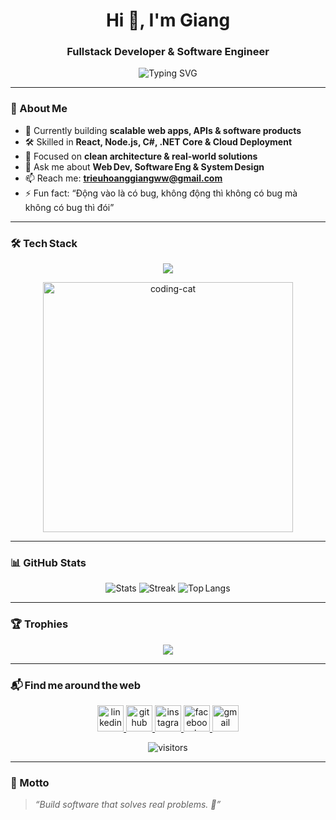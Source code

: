 <h1 align="center">Hi 👋, I'm Giang</h1>
<h3 align="center">Fullstack Developer & Software Engineer</h3>

<p align="center">
  <img
    src="https://readme-typing-svg.demolab.com?font=Fira+Code&size=28&duration=3500&pause=800&color=F75C7E&center=true&vCenter=true&width=600&height=45&lines=Turning+Ideas+into+Software;Passionate+about+Web+%26+API+Development;Always+learning+and+growing"
    alt="Typing SVG"
  />
</p>

---

### 🚀 About Me
- 🔭 Currently building **scalable web apps, APIs & software products**
- 🛠️ Skilled in **React, Node.js, C#, .NET Core & Cloud Deployment**
- 🎯 Focused on **clean architecture & real‑world solutions**
- 💬 Ask me about **Web Dev, Software Eng & System Design**
- 📫 Reach me: **trieuhoanggiangww@gmail.com**
- ⚡ Fun fact: “Động vào là có bug, không động thì không có bug mà không có bug thì đói”

---

### 🛠️ Tech Stack
<p align="center">
  <img src="https://skillicons.dev/icons?i=html,css,js,react,nodejs,express,mongodb,csharp,dotnet,azure,git,github,mysql,sqlserver,docker" />
</p>

<!-- Fun coding GIF -->
<p align="center">
  <img src="https://media.tenor.com/3wFtLJyFgJQAAAAM/cat-meme.gif" width="400" alt="coding-cat" />
</p>

---

### 📊 GitHub Stats
<p align="center">
  <img src="https://github-readme-stats.vercel.app/api?username=trieuhoanggiangww&show_icons=true&theme=tokyonight" alt="Stats" />
  <img src="https://github-readme-streak-stats.herokuapp.com?user=trieuhoanggiangww&theme=tokyonight" alt="Streak" />
  <img src="https://github-readme-stats.vercel.app/api/top-langs/?username=trieuhoanggiangww&layout=compact&theme=tokyonight" alt="Top Langs" />
</p>

---

### 🏆 Trophies
<p align="center">
  <img src="https://github-profile-trophy.vercel.app/?username=trieuhoanggiangww&theme=onedark&no-frame=true&row=1&column=6" />
</p>

---

### 📬 Find me around the web
<p align="center">
  <a href="https://www.linkedin.com/in/giang-tri%E1%BB%87u-a29127273/" target="_blank">
    <img src="https://skillicons.dev/icons?i=linkedin" height="42" alt="linkedin" />
  </a>
  <a href="https://github.com/trieuhoanggiangww" target="_blank">
    <img src="https://skillicons.dev/icons?i=github" height="42" alt="github" />
  </a>
  <a href="https://www.instagram.com/_g0dd4mnitt/" target="_blank">
    <img src="https://skillicons.dev/icons?i=instagram" height="42" alt="instagram" />
  </a>
  <a href="https://www.facebook.com/dungkhumngu/" target="_blank">
    <img src="https://skillicons.dev/icons?i=facebook" height="42" alt="facebook" />
  </a>
  <a href="mailto:trieuhoanggiangww@gmail.com">
    <img src="https://skillicons.dev/icons?i=gmail" height="42" alt="gmail" />
  </a>
</p>

<p align="center">
  <img src="https://komarev.com/ghpvc/?username=trieuhoanggiangww&style=flat-square&color=F75C7E" alt="visitors"/>
</p>

---

### 🎯 Motto
> *“Build software that solves real problems. 🚀”*

